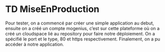 # TD MiseEnProduction

Pour tester, on a commencé par créer une simple application au debut, ensuite on a créé un compte mogenius, c’est sur cette plateforme où on a créé un cloudspace lié au repository pour faire notre déploiement.
On a spécifié le port et le type, 80 et https respectivement.
Finalement, on a pu accéder à notre application.
